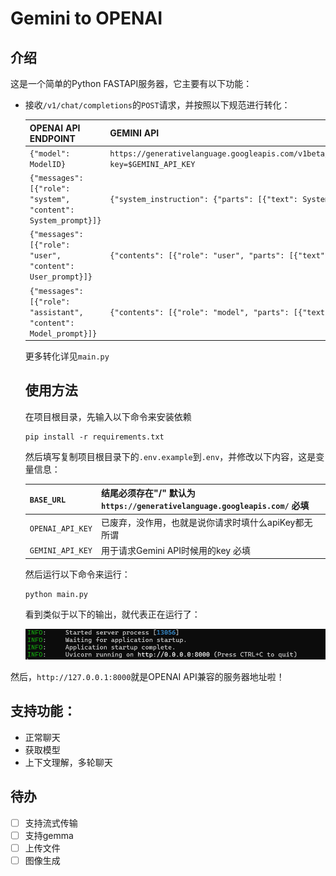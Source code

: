 # Gemini to OPENAI

## 介绍

这是一个简单的Python FASTAPI服务器，它主要有以下功能：

- 接收`/v1/chat/completions`的`POST`请求，并按照以下规范进行转化：

  | OPENAI API ENDPOINT                                          | GEMINI API                                                   |
  | ------------------------------------------------------------ | ------------------------------------------------------------ |
  | `{"model": ModelID}`                                         | `https://generativelanguage.googleapis.com/v1beta/models/ModelID:generateContent?key=$GEMINI_API_KEY` |
  | `{"messages": [{"role": "system", "content": System_prompt}]}` | `{"system_instruction": {"parts": [{"text": System_prompt}]}}` |
  | `{"messages": [{"role": "user", "content": User_prompt}]}`   | `{"contents": [{"role": "user", "parts": [{"text": User_prompt}]}]}` |
  | `{"messages": [{"role": "assistant", "content": Model_prompt}]}` | `{"contents": [{"role": "model", "parts": [{"text": User_prompt}]}]}` |

  更多转化详见`main.py`

  ## 使用方法

  在项目根目录，先输入以下命令来安装依赖

  ```shell
  pip install -r requirements.txt
  ```

  然后填写复制项目根目录下的`.env.example`到`.env`，并修改以下内容，这是变量信息：

  | `BASE_URL`       | 结尾必须存在"/" 默认为`https://generativelanguage.googleapis.com/` 必填 |
  | ---------------- | ------------------------------------------------------------ |
  | `OPENAI_API_KEY` | 已废弃，没作用，也就是说你请求时填什么apiKey都无所谓         |
  | `GEMINI_API_KEY` | 用于请求Gemini API时候用的key 必填                           |

  然后运行以下命令来运行：

  ```shell
  python main.py
  ```

  看到类似于以下的输出，就代表正在运行了：

  ![image-20250729210530833](image/image-20250729210530833.png)

然后，`http://127.0.0.1:8000`就是OPENAI API兼容的服务器地址啦！

## 支持功能：

- 正常聊天
- 获取模型
- 上下文理解，多轮聊天

## 待办

- [ ] 支持流式传输
- [ ] 支持gemma
- [ ] 上传文件
- [ ] 图像生成